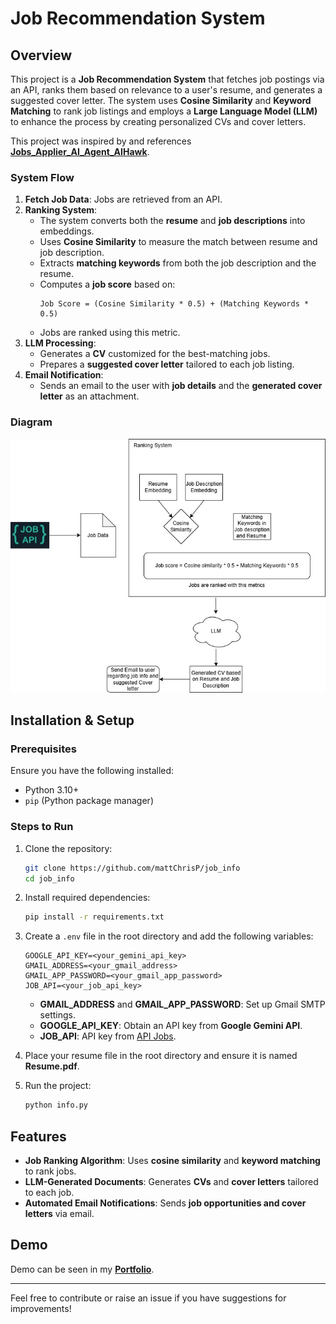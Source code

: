 # Job Recommendation System

## Overview
This project is a **Job Recommendation System** that fetches job postings via an API, ranks them based on relevance to a user's resume, and generates a suggested cover letter. The system uses **Cosine Similarity** and **Keyword Matching** to rank job listings and employs a **Large Language Model (LLM)** to enhance the process by creating personalized CVs and cover letters.

This project was inspired by and references **[Jobs_Applier_AI_Agent_AIHawk](https://github.com/feder-cr/Jobs_Applier_AI_Agent_AIHawk)**.

### System Flow
1. **Fetch Job Data**: Jobs are retrieved from an API.
2. **Ranking System**:
   - The system converts both the **resume** and **job descriptions** into embeddings.
   - Uses **Cosine Similarity** to measure the match between resume and job description.
   - Extracts **matching keywords** from both the job description and the resume.
   - Computes a **job score** based on:
     ```
     Job Score = (Cosine Similarity * 0.5) + (Matching Keywords * 0.5)
     ```
   - Jobs are ranked using this metric.
3. **LLM Processing**:
   - Generates a **CV** customized for the best-matching jobs.
   - Prepares a **suggested cover letter** tailored to each job listing.
4. **Email Notification**:
   - Sends an email to the user with **job details** and the **generated cover letter** as an attachment.

### Diagram
![System Overview](job_info.jpg)

## Installation & Setup

### Prerequisites
Ensure you have the following installed:
- Python 3.10+
- `pip` (Python package manager)

### Steps to Run
1. Clone the repository:
   ```sh
   git clone https://github.com/mattChrisP/job_info
   cd job_info
   ```

2. Install required dependencies:
   ```sh
   pip install -r requirements.txt
   ```

3. Create a `.env` file in the root directory and add the following variables:
   ```env
   GOOGLE_API_KEY=<your_gemini_api_key>
   GMAIL_ADDRESS=<your_gmail_address>
   GMAIL_APP_PASSWORD=<your_gmail_app_password>
   JOB_API=<your_job_api_key>
   ```
   - **GMAIL_ADDRESS** and **GMAIL_APP_PASSWORD**: Set up Gmail SMTP settings.
   - **GOOGLE_API_KEY**: Obtain an API key from **Google Gemini API**.
   - **JOB_API**: API key from [API Jobs](https://www.apijobs.dev/).

4. Place your resume file in the root directory and ensure it is named **Resume.pdf**.

5. Run the project:
   ```sh
   python info.py
   ```

## Features
- **Job Ranking Algorithm**: Uses **cosine similarity** and **keyword matching** to rank jobs.
- **LLM-Generated Documents**: Generates **CVs** and **cover letters** tailored to each job.
- **Automated Email Notifications**: Sends **job opportunities and cover letters** via email.

## Demo
Demo can be seen in my **[Portfolio](https://my-portfolio-six-ochre.vercel.app/)**.

---
Feel free to contribute or raise an issue if you have suggestions for improvements!

